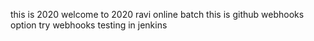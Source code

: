 


this is 2020
welcome to 2020
ravi online batch
this is github webhooks option try
 webhooks testing in jenkins
